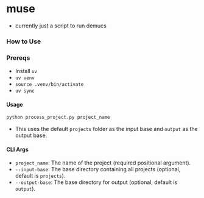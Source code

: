 # muse

- currently just a script to run demucs

### How to Use

### Prereqs

- Install `uv`
- `uv venv`
- `source .venv/bin/activate`
- `uv sync`

#### Usage

```bash
python process_project.py project_name
```

- This uses the default `projects` folder as the input base and `output` as the output base.

#### CLI Args
- `project_name`: The name of the project (required positional argument).
- `--input-base`: The base directory containing all projects (optional, default is `projects`).
- `--output-base`: The base directory for output (optional, default is `output`).
